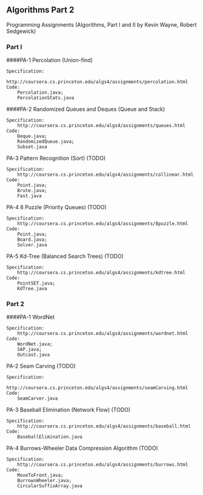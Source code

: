 ## Algorithms Part 2

Programming Assignments (Algorithms, Part I and II by Kevin Wayne, Robert Sedgewick)

### Part I

####PA-1 Percolation (Union-find)

    Specification: 
        http://coursera.cs.princeton.edu/algs4/assignments/percolation.html
    Code:
        Percolation.java;
        PercolationStats.java
####PA-2 Randomized Queues and Deques (Queue and Stack)

    Specification:
        http://coursera.cs.princeton.edu/algs4/assignments/queues.html
    Code:
        Deque.java;
        RandomizedQueue.java;
        Subset.java
PA-3 Pattern Recognition (Sort) (TODO)

    Specification:
        http://coursera.cs.princeton.edu/algs4/assignments/collinear.html
    Code:
        Point.java;
        Brute.java;
        Fast.java
PA-4 8 Puzzle (Priority Queues) (TODO)

    Specification:
        http://coursera.cs.princeton.edu/algs4/assignments/8puzzle.html
    Code:
        Point.java;
        Board.java;
        Solver.java
PA-5 Kd-Tree (Balanced Search Trees) (TODO)

    Specification:
        http://coursera.cs.princeton.edu/algs4/assignments/kdtree.html
    Code:
        PointSET.java;
        KdTree.java

### Part 2

####PA-1 WordNet

    Specification: 
        http://coursera.cs.princeton.edu/algs4/assignments/wordnet.html
    Code:
        WordNet.java;
        SAP.java;
        Outcast.java
        
PA-2 Seam Carving (TODO)

    Specification: 
        http://coursera.cs.princeton.edu/algs4/assignments/seamCarving.html
    Code:
        SeamCarver.java
        
PA-3 Baseball Elimination (Network Flow) (TODO)

    Specification: 
        http://coursera.cs.princeton.edu/algs4/assignments/baseball.html
    Code:
        BaseballElimination.java
        
PA-4 Burrows-Wheeler Data Compression Algorithm (TODO)

    Specification: 
        http://coursera.cs.princeton.edu/algs4/assignments/burrows.html
    Code:
        MoveToFront.java;
        BurrowsWheeler.java;
        CircularSuffixArray.java
    